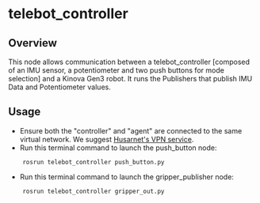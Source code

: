 # telebot_controller

## Overview

This node allows communication between a telebot_controller [composed of an IMU sensor, a potentiometer and two push buttons for mode selection] and a Kinova Gen3 robot. It runs the Publishers that publish IMU Data and Potentiometer values.

## Usage

* Ensure both the "controller" and "agent" are connected to the same virtual network. We suggest [Husarnet's VPN service](https://husarion.com/tutorials/ros-tutorials/6-robot-network/).
* Run this terminal command to launch the push_button node:
```
    rosrun telebot_controller push_button.py
```
* Run this terminal command to launch the gripper_publisher node:
```
    rosrun telebot_controller gripper_out.py
```
  

